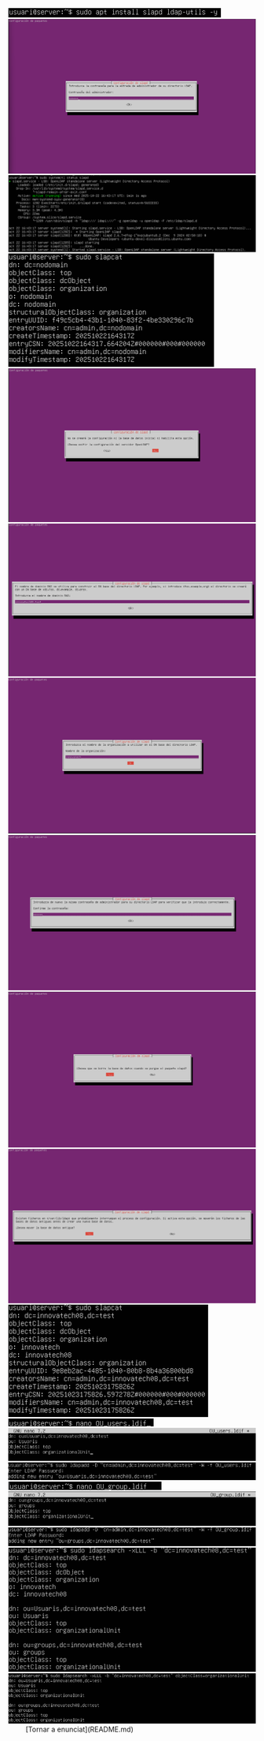 
<img src="https://github.com/ArnauDominguez/Projecte-03/blob/main/Tasca04/img/Captura%20de%20pantalla%202025-10-22%20184212.png?raw=true "/>

<img src="https://github.com/ArnauDominguez/Projecte-03/blob/main/Tasca04/img/Captura%20de%20pantalla%202025-10-22%20184301.png?raw=true "/>

<img src="https://github.com/ArnauDominguez/Projecte-03/blob/main/Tasca04/img/Captura%20de%20pantalla%202025-10-22%20184432.png?raw=true "/>

<img src="https://github.com/ArnauDominguez/Projecte-03/blob/main/Tasca04/img/Captura%20de%20pantalla%202025-10-22%20184603.png?raw=true "/>

<img src="https://github.com/ArnauDominguez/Projecte-03/blob/main/Tasca04/img/Captura%20de%20pantalla%202025-10-22%20185034.png?raw=true "/>

<img src="https://github.com/ArnauDominguez/Projecte-03/blob/main/Tasca04/img/Captura%20de%20pantalla%202025-10-22%20185213.png?raw=true "/>

<img src="https://github.com/ArnauDominguez/Projecte-03/blob/main/Tasca04/img/Captura%20de%20pantalla%202025-10-23%20195657.png?raw=true "/>

<img src="https://github.com/ArnauDominguez/Projecte-03/blob/main/Tasca04/img/Captura%20de%20pantalla%202025-10-23%20195724.png?raw=true "/>

<img src="https://github.com/ArnauDominguez/Projecte-03/blob/main/Tasca04/img/Captura%20de%20pantalla%202025-10-23%20195748.png?raw=true "/>

<img src="https://github.com/ArnauDominguez/Projecte-03/blob/main/Tasca04/img/Captura%20de%20pantalla%202025-10-23%20195815.png?raw=true "/>

<img src="https://github.com/ArnauDominguez/Projecte-03/blob/main/Tasca04/img/Captura%20de%20pantalla%202025-10-23%20200115.png?raw=true "/>

<img src="https://github.com/ArnauDominguez/Projecte-03/blob/main/Tasca04/img/Captura%20de%20pantalla%202025-10-23%20204856.png?raw=true "/>

<img src="https://github.com/ArnauDominguez/Projecte-03/blob/main/Tasca04/img/Captura%20de%20pantalla%202025-10-23%20204237.png?raw=true "/>

<img src="https://github.com/ArnauDominguez/Projecte-03/blob/main/Tasca04/img/Captura%20de%20pantalla%202025-10-23%20204932.png?raw=true "/>

<img src="https://github.com/ArnauDominguez/Projecte-03/blob/main/Tasca04/img/Captura%20de%20pantalla%202025-10-23%20204840.png?raw=true "/>

<img src="https://github.com/ArnauDominguez/Projecte-03/blob/main/Tasca04/img/Captura%20de%20pantalla%202025-10-23%20204725.png?raw=true "/>

<img src="https://github.com/ArnauDominguez/Projecte-03/blob/main/Tasca04/img/Captura%20de%20pantalla%202025-10-23%20204825.png?raw=true "/>

<img src="https://github.com/ArnauDominguez/Projecte-03/blob/main/Tasca04/img/Captura%20de%20pantalla%202025-10-23%20205200.png?raw=true "/>

<img src="https://github.com/ArnauDominguez/Projecte-03/blob/main/Tasca04/img/Captura%20de%20pantalla%202025-10-23%20205427.png?raw=true "/>

<img src=" "/>

<img src=" "/>

<img src=" "/>

<img src=" "/>

<img src=" "/>

<img src=" "/>

<img src=" "/>

<img src=" "/>

<img src=" "/>
[Tornar a enunciat](README.md)
